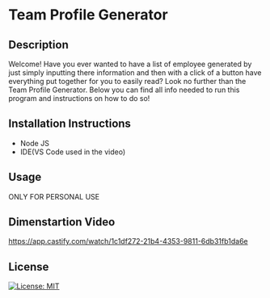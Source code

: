 # Team Profile Generator


## Description
Welcome! Have you ever wanted to have a list of employee generated by just simply inputting there information and then with a click of a button have everything put together for you to easily read? Look no further than the Team Profile Generator. Below you can find all info needed to run this program and instructions on how to do so!
        
## Installation Instructions
* Node JS 
* IDE(VS Code used in the video)
       
## Usage
ONLY FOR PERSONAL USE
        
## Dimenstartion Video
https://app.castify.com/watch/1c1df272-21b4-4353-9811-6db31fb1da6e
        
## License
 [![License: MIT](https://img.shields.io/badge/License-MIT-yellow.svg)](https://opensource.org/licenses/MIT)